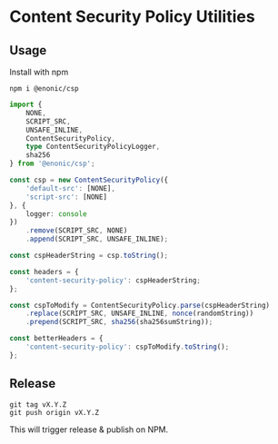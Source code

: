 # Content Security Policy Utilities

## Usage

Install with npm

	npm i @enonic/csp

```typescript
import {
	NONE,
	SCRIPT_SRC,
	UNSAFE_INLINE,
	ContentSecurityPolicy,
	type ContentSecurityPolicyLogger,
	sha256
} from '@enonic/csp';

const csp = new ContentSecurityPolicy({
	'default-src': [NONE],
	'script-src': [NONE]
}, {
	logger: console
})
	.remove(SCRIPT_SRC, NONE)
	.append(SCRIPT_SRC, UNSAFE_INLINE);

const cspHeaderString = csp.toString();

const headers = {
	'content-security-policy': cspHeaderString;
};

const cspToModify = ContentSecurityPolicy.parse(cspHeaderString)
	.replace(SCRIPT_SRC, UNSAFE_INLINE, nonce(randomString))
	.prepend(SCRIPT_SRC, sha256(sha256sumString));

const betterHeaders = {
	'content-security-policy': cspToModify.toString();
};
```

## Release

````
git tag vX.Y.Z
git push origin vX.Y.Z
````

This will trigger release & publish on NPM.
